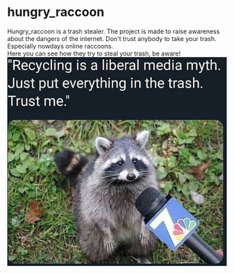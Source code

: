 # hungry_raccoon
Hungry_raccoon is a trash stealer. The project is made to raise awareness about the dangers of the internet. Don't trust anybody to take your trash. Especially nowdays online raccoons.
<br/>
Here you can see how they try to steal your trash, be aware!
![Breaking News](raccoon_meme.png)
